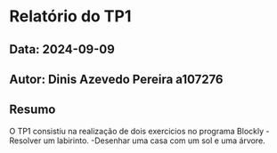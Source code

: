 # Relatório do TP1
## Data: 2024-09-09
## Autor: Dinis Azevedo Pereira a107276

## Resumo

O TP1 consistiu na realização de dois exercicios no programa Blockly
    -Resolver um labirinto.
    -Desenhar uma casa com um sol e uma árvore.
